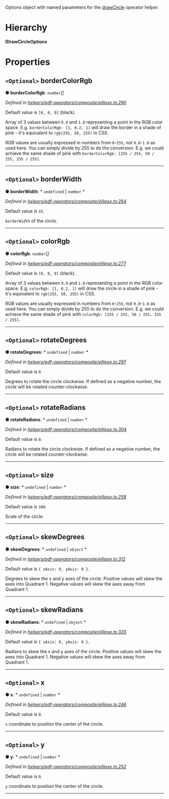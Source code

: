 

Options object with named parameters for the [drawCircle](../modules/_helpers_pdf_operators_composite_ellipse_.md#drawcircle) operator helper.

# Hierarchy

**IDrawCircleOptions**

# Properties

<a id="bordercolorrgb"></a>

## `<Optional>` borderColorRgb

**● borderColorRgb**: *`number`[]*

*Defined in [helpers/pdf-operators/composite/ellipse.ts:290](https://github.com/Hopding/pdf-lib/blob/fd948bf/src/helpers/pdf-operators/composite/ellipse.ts#L290)*

Default value is `[0, 0, 0]` (black).

Array of 3 values between `0.0` and `1.0` representing a point in the RGB color space. E.g. `borderColorRgb: [1, 0.2, 1]` will draw the border in a shade of pink - it's equivalent to `rgb(255, 50, 255)` in CSS.

RGB values are usually expressed in numbers from `0`-`255`, not `0.0`-`1.0` as used here. You can simply divide by 255 to do the conversion. E.g. we could achieve the same shade of pink with `borderColorRgb: [255 / 255, 50 / 255, 255 / 255]`.

___
<a id="borderwidth"></a>

## `<Optional>` borderWidth

**● borderWidth**: * `undefined` &#124; `number`
*

*Defined in [helpers/pdf-operators/composite/ellipse.ts:264](https://github.com/Hopding/pdf-lib/blob/fd948bf/src/helpers/pdf-operators/composite/ellipse.ts#L264)*

Default value is `15`.

`borderWidth` of the circle.

___
<a id="colorrgb"></a>

## `<Optional>` colorRgb

**● colorRgb**: *`number`[]*

*Defined in [helpers/pdf-operators/composite/ellipse.ts:277](https://github.com/Hopding/pdf-lib/blob/fd948bf/src/helpers/pdf-operators/composite/ellipse.ts#L277)*

Default value is `[0, 0, 0]` (black).

Array of 3 values between `0.0` and `1.0` representing a point in the RGB color space. E.g. `colorRgb: [1, 0.2, 1]` will draw the circle in a shade of pink - it's equivalent to `rgb(255, 50, 255)` in CSS.

RGB values are usually expressed in numbers from `0`-`255`, not `0.0`-`1.0` as used here. You can simply divide by 255 to do the conversion. E.g. we could achieve the same shade of pink with `colorRgb: [255 / 255, 50 / 255, 255 / 255]`.

___
<a id="rotatedegrees"></a>

## `<Optional>` rotateDegrees

**● rotateDegrees**: * `undefined` &#124; `number`
*

*Defined in [helpers/pdf-operators/composite/ellipse.ts:297](https://github.com/Hopding/pdf-lib/blob/fd948bf/src/helpers/pdf-operators/composite/ellipse.ts#L297)*

Default value is `0`.

Degrees to rotate the circle clockwise. If defined as a negative number, the circle will be rotated counter-clockwise.

___
<a id="rotateradians"></a>

## `<Optional>` rotateRadians

**● rotateRadians**: * `undefined` &#124; `number`
*

*Defined in [helpers/pdf-operators/composite/ellipse.ts:304](https://github.com/Hopding/pdf-lib/blob/fd948bf/src/helpers/pdf-operators/composite/ellipse.ts#L304)*

Default value is `0`.

Radians to rotate the circle clockwise. If defined as a negative number, the circle will be rotated counter-clockwise.

___
<a id="size"></a>

## `<Optional>` size

**● size**: * `undefined` &#124; `number`
*

*Defined in [helpers/pdf-operators/composite/ellipse.ts:258](https://github.com/Hopding/pdf-lib/blob/fd948bf/src/helpers/pdf-operators/composite/ellipse.ts#L258)*

Default value is `100`.

Scale of the circle.

___
<a id="skewdegrees"></a>

## `<Optional>` skewDegrees

**● skewDegrees**: * `undefined` &#124; `object`
*

*Defined in [helpers/pdf-operators/composite/ellipse.ts:312](https://github.com/Hopding/pdf-lib/blob/fd948bf/src/helpers/pdf-operators/composite/ellipse.ts#L312)*

Default value is `{ xAxis: 0, yAxis: 0 }`.

Degrees to skew the x and y axes of the circle. Positive values will skew the axes into Quadrant 1. Negative values will skew the axes away from Quadrant 1.

___
<a id="skewradians"></a>

## `<Optional>` skewRadians

**● skewRadians**: * `undefined` &#124; `object`
*

*Defined in [helpers/pdf-operators/composite/ellipse.ts:320](https://github.com/Hopding/pdf-lib/blob/fd948bf/src/helpers/pdf-operators/composite/ellipse.ts#L320)*

Default value is `{ xAxis: 0, yAxis: 0 }`.

Radians to skew the x and y axes of the circle. Positive values will skew the axes into Quadrant 1. Negative values will skew the axes away from Quadrant 1.

___
<a id="x"></a>

## `<Optional>` x

**● x**: * `undefined` &#124; `number`
*

*Defined in [helpers/pdf-operators/composite/ellipse.ts:246](https://github.com/Hopding/pdf-lib/blob/fd948bf/src/helpers/pdf-operators/composite/ellipse.ts#L246)*

Default value is `0`.

`x` coordinate to position the center of the circle.

___
<a id="y"></a>

## `<Optional>` y

**● y**: * `undefined` &#124; `number`
*

*Defined in [helpers/pdf-operators/composite/ellipse.ts:252](https://github.com/Hopding/pdf-lib/blob/fd948bf/src/helpers/pdf-operators/composite/ellipse.ts#L252)*

Default value is `0`.

`y` coordinate to position the center of the circle.

___

